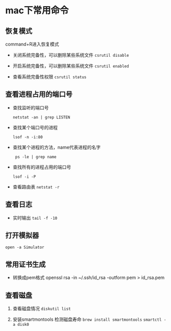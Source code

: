 # mac下常用命令

## 恢复模式

command+R进入恢复模式

* 关闭系统完备性，可以删除某些系统文件
    `csrutil disable`

* 开启系统完备性，可以删除某些系统文件
    `csrutil enabled`

* 查看系统完备性权限
    `csrutil status`

## 查看进程占用的端口号

* 查找监听的端口号

    `netstat -an | grep LISTEN`

* 查找某个端口号的进程

    `lsof -n -i:80`

* 查找某个进程的方法，name代表进程的名字

    ` ps -le | grep name`

* 查找所有的进程占用的端口号

    `lsof -i -P`
* 查看路由表
    `netstat -r`

## 查看日志

* 实时输出 `tail -f -10`

## 打开模拟器

``` open -a Simulator ```

## 常用证书生成

* 转换成pem格式 openssl rsa -in ~/.ssh/id_rsa -outform pem > id_rsa.pem

## 查看磁盘

1. 查看磁盘情况
`diskutil list `

2. 安装smartmontools 检测磁盘寿命
`brew install smartmontools`
`smartctl -a disk0`
